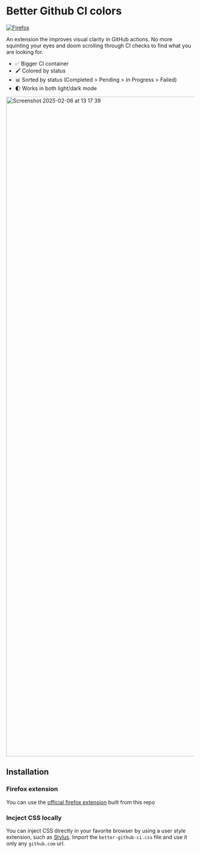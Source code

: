 # Better Github CI colors
[![Firefox](https://img.shields.io/amo/v/better-github-ci-colors1)](https://addons.mozilla.org/firefox/addon/better-github-ci-colors1/)

An extension the improves visual clarity in GitHub actions. No more squinting your eyes and doom scrolling through CI checks to find what you are looking for.  

- ✅ Bigger CI container
- 🖌️ Colored by status
- 📊 Sorted by status (Completed > Pending > In Progress > Failed)
- 🌓 Works in both light/dark mode

<img width="1762" alt="Screenshot 2025-02-06 at 13 17 39" src="https://github.com/user-attachments/assets/8f7ed1d1-2684-46e1-84a9-eefd94731bec" />


## Installation

### Firefox extension 
You can use the [official firefox extension](https://addons.mozilla.org/en-US/firefox/addon/better-github-ci-colors1/) built from this repo


### Incject CSS locally
You can inject CSS directly in your favorite browser by using a user style extension, such as [Stylus](https://github.com/openstyles/stylus). Import the `better-github-ci.css` file and use it only any `github.com` url. 
